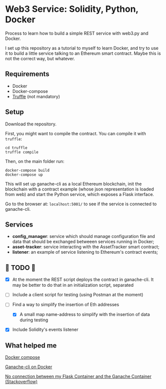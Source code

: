 # Web3 Service: Solidity, Python, Docker

Process to learn how to build a simple REST service with web3.py and Docker.

I set up this repository as a tutorial to myself to learn Docker, and try to use it to build a little service talking to an Ethereum smart contract. Maybe this is not the correct way, but whatever.

## Requirements

- Docker
- Docker-compose
- [Truffle](https://www.trufflesuite.com/) (not mandatory)

## Setup
 
Download the repository.

First, you might want to compile the contract. You can compile it with ``truffle``:

    cd truffle
    truffle compile
    
Then, on the main folder run:

    docker-compose build
    docker-compose up

This will set up ganache-cli as a local Ethereum blockchain, init the blockchain with a contract example (whose json representation is loaded from web) and start the Python service, which exposes a Flask interface.

Go to the browser at: ``localhost:5001/`` to see if the service is connected to ganache-cli.

## Services

- **config_manager**: service which should manage configuration file and data that should be exchanged betweeen services running in Docker;
- **asset-tracker**: service interacting with the AssetTracker smart contract;
- **listener**: an example of service listening to Ethereum's contract events;

## :construction: TODO :construction:

- [X] At the moment the REST script deploys the contract in ganache-cli. It may be better to do that in an initialization script, separated

- [ ] Include a client script for testing (using Postman at the moment)

- [ ] Find a way to simplify the insertion of Eth addresses
    - [X] A small map name-address to simplify with the insertion of data during testing

- [X] Include Solidity's events listener

## What helped me

[Docker compose](https://www.youtube.com/watch?v=Qw9zlE3t8Ko)

[Ganache-cli on Docker](https://levelup.gitconnected.com/run-the-ganache-cli-inside-the-docker-container-5e70bc962bfe)

[No connection between my Flask Container and the Ganache Container (Stackoverflow)](https://stackoverflow.com/questions/56506935/no-connection-between-my-flask-container-and-the-ganache-container)